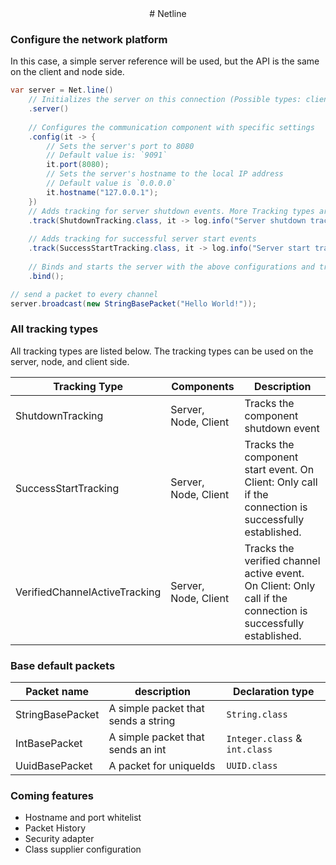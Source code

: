 <div align="center">
# Netline
</div>

### Configure the network platform
In this case, a simple server reference will be used, but the API is the same on the client and node side.
```java
var server = Net.line()
    // Initializes the server on this connection (Possible types: client, node)
    .server()
    
    // Configures the communication component with specific settings
    .config(it -> {
        // Sets the server's port to 8080
        // Default value is: `9091`
        it.port(8080);
        // Sets the server's hostname to the local IP address
        // Default value is `0.0.0.0`
        it.hostname("127.0.0.1");
    })
    // Adds tracking for server shutdown events. More Tracking types are be listed below
    .track(ShutdownTracking.class, it -> log.info("Server shutdown tracking: {}", it))
        
    // Adds tracking for successful server start events
    .track(SuccessStartTracking.class, it -> log.info("Server start tracking: {}", it))
        
    // Binds and starts the server with the above configurations and tracking settings
    .bind();

// send a packet to every channel 
server.broadcast(new StringBasePacket("Hello World!"));
```
### All tracking types
All tracking types are listed below. The tracking types can be used on the server, node, and client side.

| Tracking Type                 | Components           | Description                                                                                                   |
|-------------------------------|----------------------|---------------------------------------------------------------------------------------------------------------|
| ShutdownTracking              | Server, Node, Client | Tracks the component shutdown event                                                                           |
| SuccessStartTracking          | Server, Node, Client | Tracks the component start event. On Client: Only call if the connection is successfully established.         |
| VerifiedChannelActiveTracking | Server, Node, Client | Tracks the verified channel active event. On Client: Only call if the connection is successfully established. |

### Base default packets

| Packet name      | description                         | Declaration type              |
|------------------|-------------------------------------|-------------------------------|
| StringBasePacket | A simple packet that sends a string | `String.class`                |
| IntBasePacket    | A simple packet that sends an int   | `Integer.class` & `int.class` |
| UuidBasePacket   | A packet for uniqueIds              | `UUID.class`                  |    


### Coming features

- Hostname and port whitelist 
- Packet History
- Security adapter
- Class supplier configuration